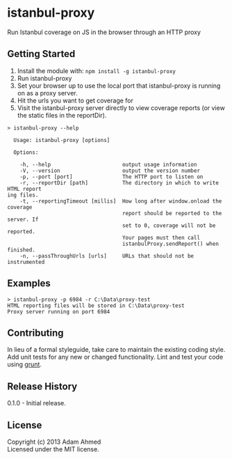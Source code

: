 # istanbul-proxy

Run Istanbul coverage on JS in the browser through an HTTP proxy

## Getting Started

1. Install the module with: `npm install -g istanbul-proxy`
2. Run istanbul-proxy
3. Set your browser up to use the local port that istanbul-proxy is running on as a proxy server.
4. Hit the urls you want to get coverage for
5. Visit the istanbul-proxy server directly to view coverage reports (or view the static files in the reportDir).

```
> istanbul-proxy --help

  Usage: istanbul-proxy [options]

  Options:

    -h, --help                       output usage information
    -V, --version                    output the version number
    -p, --port [port]                The HTTP port to listen on
    -r, --reportDir [path]           The directory in which to write HTML report
ing files.
    -t, --reportingTimeout [millis]  How long after window.onload the coverage
                                     report should be reported to the server. If
                                     set to 0, coverage will not be reported.
                                     Your pages must then call
                                     istanbulProxy.sendReport() when finished.
    -n, --passThroughUrls [urls]     URLs that should not be instrumented
```

## Examples

```
> istanbul-proxy -p 6984 -r C:\Data\proxy-test
HTML reporting files will be stored in C:\Data\proxy-test
Proxy server running on port 6984
```

## Contributing
In lieu of a formal styleguide, take care to maintain the existing coding style. Add unit tests for any new or changed functionality. Lint and test your code using [grunt](https://github.com/gruntjs/grunt).

## Release History
0.1.0 - Initial release.

## License
Copyright (c) 2013 Adam Ahmed  
Licensed under the MIT license.
